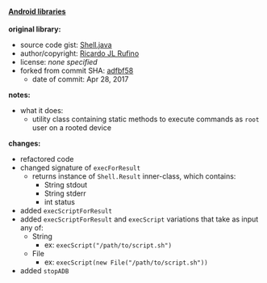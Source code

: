 #### [Android libraries](https://github.com/warren-bank/Android-libraries/tree/ricardojlrufino/Shell)

__original library:__

* source code gist: [Shell.java](https://gist.github.com/ricardojlrufino/61dbc1e9a8120862791e71287b17fef8)
* author/copyright: [Ricardo JL Rufino](https://github.com/ricardojlrufino)
* license: _none specified_
* forked from commit SHA: [adfbf58](https://gist.github.com/ricardojlrufino/61dbc1e9a8120862791e71287b17fef8/raw/adfbf58830886eceb79fb7dd93747f7c07e542b2/Shell.java)
  * date of commit: Apr 28, 2017

__notes:__

* what it does:
  * utility class containing static methods to execute commands as `root` user on a rooted device

__changes:__

* refactored code
* changed signature of `execForResult`
  * returns instance of `Shell.Result` inner-class, which contains:
    * String stdout
    * String stderr
    * int status
* added `execScriptForResult`
* added `execScriptForResult` and `execScript` variations that take as input any of:
  * String
    * ex: `execScript("/path/to/script.sh")`
  * File
    * ex: `execScript(new File("/path/to/script.sh"))`
* added `stopADB`
